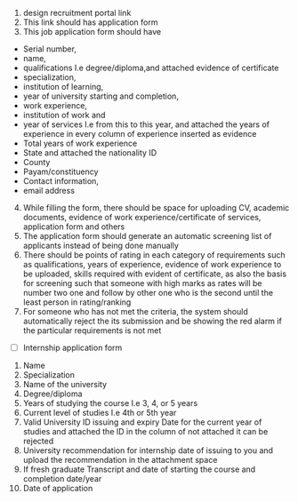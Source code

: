 1. design recruitment portal link 
2. This link should has application form
3. This job application form should have 
* Serial number, 
* name, 
* qualifications I.e degree/diploma,and attached evidence of certificate 
* specialization, 
* institution of learning, 
* year of university starting and completion,
* work experience, 
* institution of work and 
* year of services I.e from this to this year, and attached the years of experience in every column of experience inserted as evidence 
* Total years of work experience 
* State and attached the nationality ID 
* County 
* Payam/constituency 
* Contact information, 
* email address 
4. While filling the form, there should be space for uploading CV, academic documents, evidence of work experience/certificate of services, application form and others 
5. The application form should generate an automatic screening list of applicants instead of being done manually 
6. There should be points of rating in each category of requirements such as qualifications, years of experience, evidence of work experience to be uploaded, skills required with evident of certificate, as also the basis for screening such that someone with high marks as rates will be number two one and follow by other one who is the second until the least person in rating/ranking 
7. For someone who has not met the criteria, the system should automatically reject the its submission and be showing the red alarm if the particular requirements is not met 
- [ ] Internship application form 
1. Name
2. Specialization 
3. Name of the university 
4. Degree/diploma 
5. Years of studying the course I.e 3, 4, or 5 years 
6. Current level of studies I.e 4th or 5th year 
7. Valid University ID issuing and expiry Date for the current year of studies and attached the ID in the column of not attached it can be rejected 
8. University recommendation for internship date of issuing to you and upload the recommendation in the attachment space 
9. If fresh graduate Transcript and date of starting the course and completion date/year 
10. Date of application